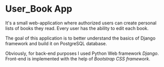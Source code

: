 <h1>User_Book App</h1>

It's a small web-application where authorized users can create personal lists of books they read. Every user has the ability to edit each book.

The goal of this application is to better understand the basics of Django framework and build it on PostgreSQL database.

Obviously, for back-end purposes I used Python Web framework <i>Django</i>. Front-end is implemented with the help of <i>Bootstrap
CSS framework</i>.
